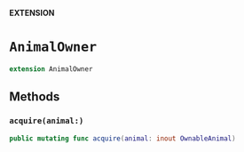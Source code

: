**EXTENSION**

# `AnimalOwner`
```swift
extension AnimalOwner
```

## Methods
### `acquire(animal:)`

```swift
public mutating func acquire(animal: inout OwnableAnimal)
```
